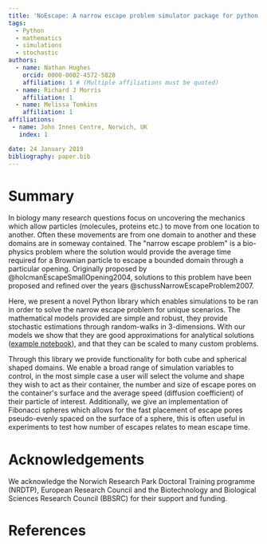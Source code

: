 ```yaml
---
title: 'NoEscape: A narrow escape problem simulator package for python'
tags:
  - Python
  - mathematics
  - simulations
  - stochastic
authors:
  - name: Nathan Hughes
    orcid: 0000-0002-4572-5828
    affiliation: 1 # (Multiple affiliations must be quoted)
  - name: Richard J Morris
    affiliation: 1
  - name: Melissa Tomkins
    affiliation: 1
affiliations:
 - name: John Innes Centre, Norwich, UK
   index: 1

date: 24 January 2019
bibliography: paper.bib
---
```


# Summary

In biology many research questions focus on uncovering the mechanics which allow particles (molecules, proteins etc.) to move from one location to another. Often these movements are from one domain to another and these domains are in someway contained. The "narrow escape problem" is a bio-physics problem where the solution would provide the average time required for a Brownian particle to escape a bounded domain through a particular opening. Originally proposed by @holcmanEscapeSmallOpening2004, solutions to this problem have been proposed and refined over the years @schussNarrowEscapeProblem2007.

Here, we present a novel Python library which enables simulations to be ran in order to solve the narrow escape problem for unique scenarios. The mathematical models provided are simple and robust, they provide stochastic estimations through random-walks in 3-dimensions. With our models we show that they are good approximations for analytical solutions ([example notebook](https://github.com/SirSharpest/NarrowEscapeSimulator/blob/master/notebooks/Examples.ipynb)), and that they can be scaled to many custom problems.

Through this library we provide functionality for both cube and spherical shaped domains. We enable a broad range of simulation variables to control, in the most simple case a user will select the volume and shape they wish to act as their container, the number and size of escape pores on the container's surface and the average speed (diffusion coefficient) of their particle of interest. Additionally, we give an implementation of Fibonacci spheres which allows for the fast placement of escape pores pseudo-evenly spaced on the surface of a sphere, this is often useful in experiments to test how number of escapes relates to mean escape time.


# Acknowledgements

We acknowledge the Norwich Research Park Doctoral Training programme (NRDTP), European Research Council and the  Biotechnology and Biological Sciences Research Council (BBSRC) for their support and funding.

# References
